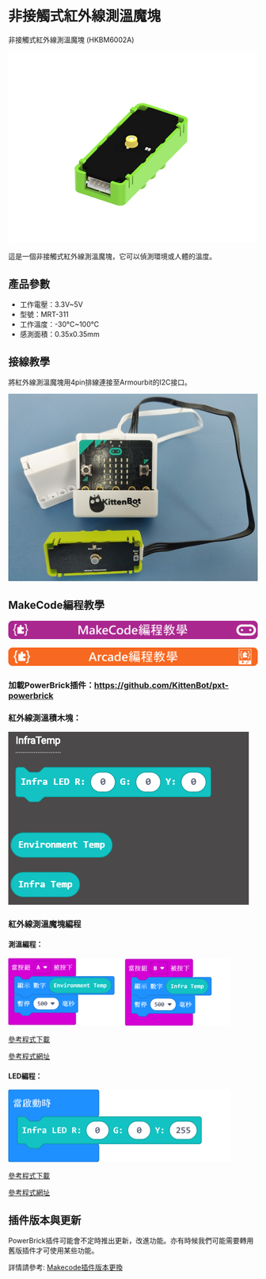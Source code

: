 # 非接觸式紅外線測溫魔塊

非接觸式紅外線測溫魔塊 (HKBM6002A)

![](./PWmodules/images/image--003.png)

這是一個非接觸式紅外線測溫魔塊，它可以偵測環境或人體的溫度。

## 產品參數

- 工作電壓：3.3V~5V
- 型號：MRT-311
- 工作溫度：-30°C~100°C
- 感測面積：0.35x0.35mm

## 接線教學

將紅外線測溫魔塊用4pin排線連接至Armourbit的I2C接口。

![](./PWmodules/images/infraCon.jpg)

## MakeCode編程教學

![](./PWmodules/images/mcbanner.png)

![](../Meowbit/images/acbanner.png)

### 加載PowerBrick插件：https://github.com/KittenBot/pxt-powerbrick

### 紅外線測溫積木塊：

![](./PWmodules/images/infratempblocks.png)

### 紅外線測溫魔塊編程

#### 測溫編程：

![](./PWmodules/images/infratempcode.png)

[參考程式下載](https://bit.ly/ContactlessIRSampleHex)

[參考程式網址](https://makecode.microbit.org/_1EDarvXwJ3bA)

#### LED編程：

![](./PWmodules/images/infraLEDcode.png)

[參考程式下載](https://bit.ly/ContactlessIRSampleHex)

[參考程式網址](https://makecode.microbit.org/_2F4YLsCpF9fd)

## 插件版本與更新

PowerBrick插件可能會不定時推出更新，改進功能。亦有時候我們可能需要轉用舊版插件才可使用某些功能。

詳情請參考: [Makecode插件版本更換](../../Makecode/makecode_extensionUpdate)
